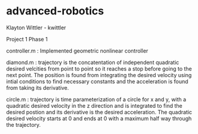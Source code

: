 # advanced-robotics

Klayton Wittler - kwittler

Project 1 Phase 1

controller.m : Implemented geometric nonlinear controller

diamond.m : trajectory is the concatentation of independent quadratic desired velcities from point to point so it reaches a stop before going to the next point. The position is found from integrating the desired velocity using intial conditions to find necessary constants and the acceleration is found from taking its derivative.

circle.m : trajectory is time parameterization of a circle for x and y, with a quadratic desired velocity in the z direction and is integrated to find the desired postion and its derivative is the desired acceleration. The quadratic desired velocity starts at 0 and ends at 0 with a maximum half way through the trajectory.
